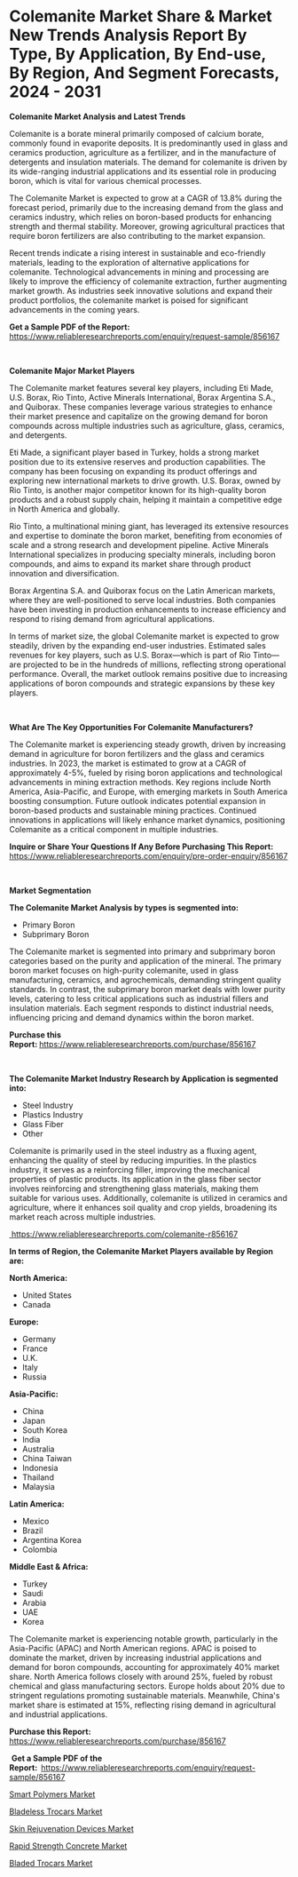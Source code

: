<p><h1>Colemanite Market Share & Market New Trends Analysis Report By Type, By Application, By End-use, By Region, And Segment Forecasts, 2024 - 2031</h1></p><p><strong>Colemanite Market Analysis and Latest Trends</strong></p>
<p><p>Colemanite is a borate mineral primarily composed of calcium borate, commonly found in evaporite deposits. It is predominantly used in glass and ceramics production, agriculture as a fertilizer, and in the manufacture of detergents and insulation materials. The demand for colemanite is driven by its wide-ranging industrial applications and its essential role in producing boron, which is vital for various chemical processes.</p><p>The Colemanite Market is expected to grow at a CAGR of 13.8% during the forecast period, primarily due to the increasing demand from the glass and ceramics industry, which relies on boron-based products for enhancing strength and thermal stability. Moreover, growing agricultural practices that require boron fertilizers are also contributing to the market expansion. </p><p>Recent trends indicate a rising interest in sustainable and eco-friendly materials, leading to the exploration of alternative applications for colemanite. Technological advancements in mining and processing are likely to improve the efficiency of colemanite extraction, further augmenting market growth. As industries seek innovative solutions and expand their product portfolios, the colemanite market is poised for significant advancements in the coming years.</p></p>
<p><strong>Get a Sample PDF of the Report:&nbsp;</strong> <a href="https://www.reliableresearchreports.com/enquiry/request-sample/856167?utm_campaign=11&utm_medium=2&utm_source=Github&utm_content=ia&utm_term=07112024&utm_id=colemanite">https://www.reliableresearchreports.com/enquiry/request-sample/856167</a></p>
<p>&nbsp;</p>
<p><strong>Colemanite Major Market Players</strong></p>
<p><p>The Colemanite market features several key players, including Eti Made, U.S. Borax, Rio Tinto, Active Minerals International, Borax Argentina S.A., and Quiborax. These companies leverage various strategies to enhance their market presence and capitalize on the growing demand for boron compounds across multiple industries such as agriculture, glass, ceramics, and detergents.</p><p>Eti Made, a significant player based in Turkey, holds a strong market position due to its extensive reserves and production capabilities. The company has been focusing on expanding its product offerings and exploring new international markets to drive growth. U.S. Borax, owned by Rio Tinto, is another major competitor known for its high-quality boron products and a robust supply chain, helping it maintain a competitive edge in North America and globally.</p><p>Rio Tinto, a multinational mining giant, has leveraged its extensive resources and expertise to dominate the boron market, benefiting from economies of scale and a strong research and development pipeline. Active Minerals International specializes in producing specialty minerals, including boron compounds, and aims to expand its market share through product innovation and diversification.</p><p>Borax Argentina S.A. and Quiborax focus on the Latin American markets, where they are well-positioned to serve local industries. Both companies have been investing in production enhancements to increase efficiency and respond to rising demand from agricultural applications.</p><p>In terms of market size, the global Colemanite market is expected to grow steadily, driven by the expanding end-user industries. Estimated sales revenues for key players, such as U.S. Borax—which is part of Rio Tinto—are projected to be in the hundreds of millions, reflecting strong operational performance. Overall, the market outlook remains positive due to increasing applications of boron compounds and strategic expansions by these key players.</p></p>
<p>&nbsp;</p>
<p><strong>What Are The Key Opportunities For Colemanite Manufacturers?</strong></p>
<p><p>The Colemanite market is experiencing steady growth, driven by increasing demand in agriculture for boron fertilizers and the glass and ceramics industries. In 2023, the market is estimated to grow at a CAGR of approximately 4-5%, fueled by rising boron applications and technological advancements in mining extraction methods. Key regions include North America, Asia-Pacific, and Europe, with emerging markets in South America boosting consumption. Future outlook indicates potential expansion in boron-based products and sustainable mining practices. Continued innovations in applications will likely enhance market dynamics, positioning Colemanite as a critical component in multiple industries.</p></p>
<p><strong>Inquire or Share Your Questions If Any Before Purchasing This Report:</strong> <a href="https://www.reliableresearchreports.com/enquiry/pre-order-enquiry/856167?utm_campaign=11&utm_medium=2&utm_source=Github&utm_content=ia&utm_term=07112024&utm_id=colemanite">https://www.reliableresearchreports.com/enquiry/pre-order-enquiry/856167</a></p>
<p>&nbsp;</p>
<p><strong>Market Segmentation</strong></p>
<p><strong>The Colemanite Market Analysis by types is segmented into:</strong></p>
<p><ul><li>Primary Boron</li><li>Subprimary Boron</li></ul></p>
<p><p>The Colemanite market is segmented into primary and subprimary boron categories based on the purity and application of the mineral. The primary boron market focuses on high-purity colemanite, used in glass manufacturing, ceramics, and agrochemicals, demanding stringent quality standards. In contrast, the subprimary boron market deals with lower purity levels, catering to less critical applications such as industrial fillers and insulation materials. Each segment responds to distinct industrial needs, influencing pricing and demand dynamics within the boron market.</p></p>
<p><strong>Purchase this Report:&nbsp;</strong><a href="https://www.reliableresearchreports.com/purchase/856167?utm_campaign=11&utm_medium=2&utm_source=Github&utm_content=ia&utm_term=07112024&utm_id=colemanite">https://www.reliableresearchreports.com/purchase/856167</a></p>
<p>&nbsp;</p>
<p><strong>The Colemanite Market Industry Research by Application is segmented into:</strong></p>
<p><ul><li>Steel Industry</li><li>Plastics Industry</li><li>Glass Fiber</li><li>Other</li></ul></p>
<p><p>Colemanite is primarily used in the steel industry as a fluxing agent, enhancing the quality of steel by reducing impurities. In the plastics industry, it serves as a reinforcing filler, improving the mechanical properties of plastic products. Its application in the glass fiber sector involves reinforcing and strengthening glass materials, making them suitable for various uses. Additionally, colemanite is utilized in ceramics and agriculture, where it enhances soil quality and crop yields, broadening its market reach across multiple industries.</p></p>
<p><a href="https://www.reliableresearchreports.com/colemanite-r856167?utm_campaign=11&utm_medium=2&utm_source=Github&utm_content=ia&utm_term=07112024&utm_id=colemanite">&nbsp;https://www.reliableresearchreports.com/colemanite-r856167</a></p>
<p><strong>In terms of Region, the Colemanite Market Players available by Region are:</strong></p>
<p>
    <p> <strong> North America: </strong>
        <ul>
            <li>United States</li>
            <li>Canada</li>
        </ul>
        </p> 
    <p> <strong> Europe: </strong>
        <ul>
            <li>Germany</li>
            <li>France</li>
            <li>U.K.</li>
            <li>Italy</li>
            <li>Russia</li>
        </ul>
        </p> 
    <p> <strong> Asia-Pacific: </strong>
        <ul>
            <li>China</li>
            <li>Japan</li>
            <li>South Korea</li>
            <li>India</li>
            <li>Australia</li>
            <li>China Taiwan</li>
            <li>Indonesia</li>
            <li>Thailand</li>
            <li>Malaysia</li>
        </ul>
        </p> 
    <p> <strong> Latin America: </strong>
        <ul>
            <li>Mexico</li>
            <li>Brazil</li>
            <li>Argentina Korea</li>
            <li>Colombia</li>
        </ul>
        </p> 
    <p> <strong> Middle East & Africa: </strong>
        <ul>
            <li>Turkey</li>
            <li>Saudi</li>
            <li>Arabia</li>
            <li>UAE</li>
            <li>Korea</li>
        </ul>
    </p>
    </p>
<p><p>The Colemanite market is experiencing notable growth, particularly in the Asia-Pacific (APAC) and North American regions. APAC is poised to dominate the market, driven by increasing industrial applications and demand for boron compounds, accounting for approximately 40% market share. North America follows closely with around 25%, fueled by robust chemical and glass manufacturing sectors. Europe holds about 20% due to stringent regulations promoting sustainable materials. Meanwhile, China's market share is estimated at 15%, reflecting rising demand in agricultural and industrial applications.</p></p>
<p><strong>Purchase this Report: </strong><a href="https://www.reliableresearchreports.com/purchase/856167?utm_campaign=11&utm_medium=2&utm_source=Github&utm_content=ia&utm_term=07112024&utm_id=colemanite">https://www.reliableresearchreports.com/purchase/856167</a></p>
<p>&nbsp;<strong>Get a Sample PDF of the Report:&nbsp;&nbsp;</strong><a href="https://www.reliableresearchreports.com/enquiry/request-sample/856167?utm_campaign=11&utm_medium=2&utm_source=Github&utm_content=ia&utm_term=07112024&utm_id=colemanite">https://www.reliableresearchreports.com/enquiry/request-sample/856167</a></p>
<p><strong></strong></p>
<p><p><a href="https://github.com/ellinutterosx5/Market-Research-Report-List-1/blob/main/smart-polymers-market.md?utm_campaign=11&utm_medium=2&utm_source=Github&utm_content=ia&utm_term=07112024&utm_id=colemanite">Smart Polymers Market</a></p><p><a href="https://issuu.com/reportprime-2/docs/bladeless-trocars-market-size-2030._66b061cb62656c?utm_campaign=11&utm_medium=2&utm_source=Github&utm_content=ia&utm_term=07112024&utm_id=colemanite">Bladeless Trocars Market</a></p><p><a href="https://issuu.com/reportprime-2/docs/skin-rejuvenation-devices-market-si_348c66d4fbb288?utm_campaign=11&utm_medium=2&utm_source=Github&utm_content=ia&utm_term=07112024&utm_id=colemanite">Skin Rejuvenation Devices Market</a></p><p><a href="https://github.com/ambertqocronceb/Market-Research-Report-List-1/blob/main/rapid-strength-concrete-market.md?utm_campaign=11&utm_medium=2&utm_source=Github&utm_content=ia&utm_term=07112024&utm_id=colemanite">Rapid Strength Concrete Market</a></p><p><a href="https://issuu.com/reportprime-2/docs/bladed-trocars-market-size-2030.ppt_e8885d1dc3e4a0?utm_campaign=11&utm_medium=2&utm_source=Github&utm_content=ia&utm_term=07112024&utm_id=colemanite">Bladed Trocars Market</a></p></p>